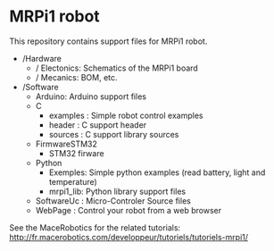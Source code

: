 # MRPi1 robot

This repository contains support files for MRPi1 robot.


  - /Hardware
    - / Electonics: Schematics of the MRPi1 board
    - / Mecanics: BOM, etc.
  - /Software
    - Arduino: Arduino support files
    - C
      - examples : Simple robot control examples
      - header : C support header
      - sources : C support library sources
    - FirmwareSTM32
      - STM32 firware
    - Python
       - Exemples: Simple python examples (read battery, light and temperature)
       - mrpi1_lib: Python library support files
    - SoftwareUc : Micro-Controler Source files
    - WebPage : Control your robot from a web browser
   
See the MaceRobotics for the related tutorials:
http://fr.macerobotics.com/developpeur/tutoriels/tutoriels-mrpi1/
